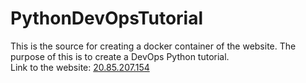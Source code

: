 # PythonDevOpsTutorial
This is the source for creating a docker container of the website. The purpose of this is to create a DevOps Python tutorial. \
Link to the website: [20.85.207.154](http://20.85.207.154/)
